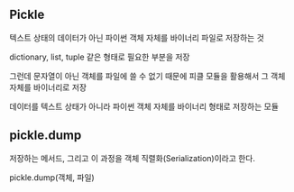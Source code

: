 ## Pickle

텍스트 상태의 데이터가 아닌 파이썬 객체 자체를 바이너리 파일로 저장하는 것

dictionary, list, tuple 같은 형태로 필요한 부분을 저장

그런데 문자열이 아닌 객체를 파일에 쓸 수 없기 때문에 피클 모듈을 활용해서 그 객체 자체를 바이너리로 저장

데이터를 텍스트 상태가 아니라 파이썬 객체 자체를 바이너리 형태로 저장하는 모듈


## pickle.dump

저장하는 메서드, 그리고 이 과정을 객체 직렬화(Serialization)이라고 한다.

pickle.dump(객체, 파일)
